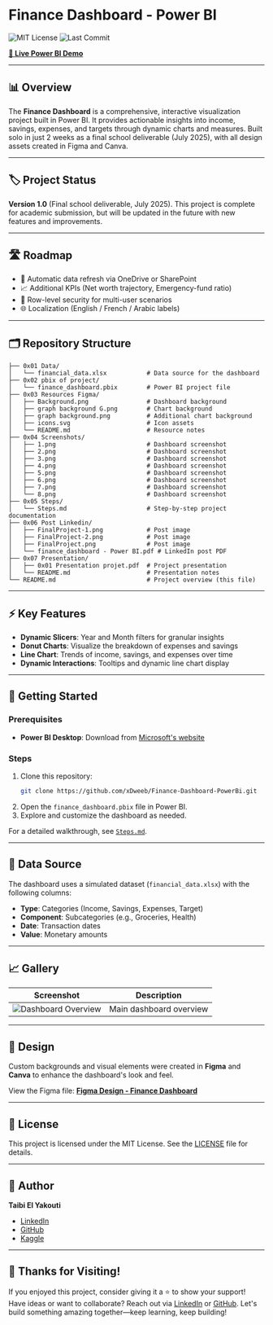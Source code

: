 
# Finance Dashboard - Power BI

![MIT License](https://img.shields.io/badge/License-MIT-green.svg)
![Last Commit](https://img.shields.io/github/last-commit/xDweeb/Finance-Dashboard-PowerBi)

[**🚀 Live Power BI Demo**](https://app.powerbi.com/view?r=eyJrIjoiNGMyYjI2NzEtNjhmMi00NjNkLWJiM2YtOGRkYTU3MTg2NjkyIiwidCI6IjFjOTU3MTRkLTczMWEtNDVmZS04YjY2LWMwNTI2MmY4OGZjZSJ9)

---

## 📊 Overview

The **Finance Dashboard** is a comprehensive, interactive visualization project built in Power BI. It provides actionable insights into income, savings, expenses, and targets through dynamic charts and measures. Built solo in just 2 weeks as a final school deliverable (July 2025), with all design assets created in Figma and Canva.

---

## 🏷️ Project Status

**Version 1.0** (Final school deliverable, July 2025). This project is complete for academic submission, but will be updated in the future with new features and improvements.

---

## 🛣️ Roadmap

- 🔄 Automatic data refresh via OneDrive or SharePoint
- 📈 Additional KPIs (Net worth trajectory, Emergency-fund ratio)
- 🔐 Row-level security for multi-user scenarios
- 🌐 Localization (English / French / Arabic labels)

---

## 🗂️ Repository Structure
```plaintext
├── 0x01 Data/
│   └── financial_data.xlsx           # Data source for the dashboard
├── 0x02 pbix of project/
│   └── finance_dashboard.pbix        # Power BI project file
├── 0x03 Resources Figma/
│   ├── Background.png                # Dashboard background
│   ├── graph background G.png        # Chart background
│   ├── graph background.png          # Additional chart background
│   ├── icons.svg                     # Icon assets
│   └── README.md                     # Resource notes
├── 0x04 Screenshots/
│   ├── 1.png                         # Dashboard screenshot
│   ├── 2.png                         # Dashboard screenshot
│   ├── 3.png                         # Dashboard screenshot
│   ├── 4.png                         # Dashboard screenshot
│   ├── 5.png                         # Dashboard screenshot
│   ├── 6.png                         # Dashboard screenshot
│   ├── 7.png                         # Dashboard screenshot
│   └── 8.png                         # Dashboard screenshot
├── 0x05 Steps/
│   └── Steps.md                      # Step-by-step project documentation
├── 0x06 Post Linkedin/
│   ├── FinalProject-1.png            # Post image
│   ├── FinalProject-2.png            # Post image
│   ├── FinalProject.png              # Post image
│   └── finance_dashboard - Power BI.pdf # LinkedIn post PDF
├── 0x07 Presentation/
│   ├── 0x01 Presentation projet.pdf  # Project presentation
│   └── README.md                     # Presentation notes
└── README.md                         # Project overview (this file)
```

---

## ⚡ Key Features

- **Dynamic Slicers**: Year and Month filters for granular insights
- **Donut Charts**: Visualize the breakdown of expenses and savings
- **Line Chart**: Trends of income, savings, and expenses over time
- **Dynamic Interactions**: Tooltips and dynamic line chart display

---

## 🏁 Getting Started

### Prerequisites
- **Power BI Desktop**: Download from [Microsoft's website](https://powerbi.microsoft.com/desktop/)

### Steps
1. Clone this repository:
   ```bash
   git clone https://github.com/xDweeb/Finance-Dashboard-PowerBi.git
   ```
2. Open the `finance_dashboard.pbix` file in Power BI.
3. Explore and customize the dashboard as needed.

For a detailed walkthrough, see [`Steps.md`](0x05%20Steps/Steps.md).

---

## 📁 Data Source

The dashboard uses a simulated dataset (`financial_data.xlsx`) with the following columns:
- **Type**: Categories (Income, Savings, Expenses, Target)
- **Component**: Subcategories (e.g., Groceries, Health)
- **Date**: Transaction dates
- **Value**: Monetary amounts

---

## 📈 Gallery

| Screenshot | Description |
|------------|-------------|
| ![Dashboard Overview](0x04%20Screenshots/5.png) | Main dashboard overview |

---

## 🎨 Design

Custom backgrounds and visual elements were created in **Figma** and **Canva** to enhance the dashboard's look and feel.

View the Figma file: [**Figma Design - Finance Dashboard**](https://www.figma.com/design/sqMx8RcC2a3Ks2J9nHuxEr/Finance-Dashboard-PowerBi?node-id=0-1&t=4wWlASiQ2BZ5Qn0W-1)

---



## 📄 License

This project is licensed under the MIT License. See the [LICENSE](LICENSE) file for details.

---

## 👤 Author

**Taibi El Yakouti**  
- [LinkedIn](https://www.linkedin.com/in/xdweb/)  
- [GitHub](https://github.com/xDweeb)  
- [Kaggle](https://www.kaggle.com/xdweeb)  

---

## 🌟 Thanks for Visiting!

If you enjoyed this project, consider giving it a ⭐ to show your support!  
Have ideas or want to collaborate? Reach out via [LinkedIn](https://www.linkedin.com/in/xdweb/) or [GitHub](https://github.com/xDweeb). Let's build something amazing together—keep learning, keep building!

